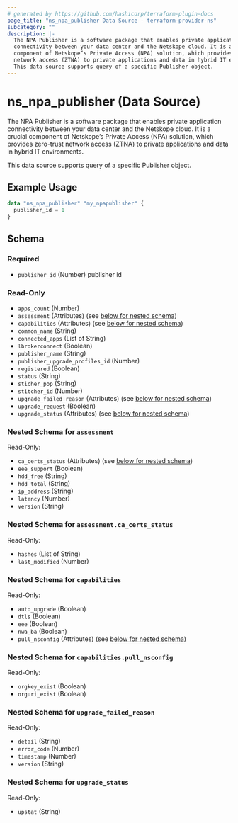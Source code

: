 ```yaml
---
# generated by https://github.com/hashicorp/terraform-plugin-docs
page_title: "ns_npa_publisher Data Source - terraform-provider-ns"
subcategory: ""
description: |-
  The NPA Publisher is a software package that enables private application
  connectivity between your data center and the Netskope cloud. It is a crucial
  component of Netskope’s Private Access (NPA) solution, which provides zero-trust
  network access (ZTNA) to private applications and data in hybrid IT environments.
  This data source supports query of a specific Publisher object.
---
```


# ns_npa_publisher (Data Source)

The NPA Publisher is a software package that enables private application
connectivity between your data center and the Netskope cloud. It is a crucial 
component of Netskope’s Private Access (NPA) solution, which provides zero-trust 
network access (ZTNA) to private applications and data in hybrid IT environments.

This data source supports query of a specific Publisher object.

## Example Usage

```terraform
data "ns_npa_publisher" "my_npapublisher" {
  publisher_id = 1
}
```

<!-- schema generated by tfplugindocs -->
## Schema

### Required

- `publisher_id` (Number) publisher id

### Read-Only

- `apps_count` (Number)
- `assessment` (Attributes) (see [below for nested schema](#nestedatt--assessment))
- `capabilities` (Attributes) (see [below for nested schema](#nestedatt--capabilities))
- `common_name` (String)
- `connected_apps` (List of String)
- `lbrokerconnect` (Boolean)
- `publisher_name` (String)
- `publisher_upgrade_profiles_id` (Number)
- `registered` (Boolean)
- `status` (String)
- `sticher_pop` (String)
- `stitcher_id` (Number)
- `upgrade_failed_reason` (Attributes) (see [below for nested schema](#nestedatt--upgrade_failed_reason))
- `upgrade_request` (Boolean)
- `upgrade_status` (Attributes) (see [below for nested schema](#nestedatt--upgrade_status))

<a id="nestedatt--assessment"></a>
### Nested Schema for `assessment`

Read-Only:

- `ca_certs_status` (Attributes) (see [below for nested schema](#nestedatt--assessment--ca_certs_status))
- `eee_support` (Boolean)
- `hdd_free` (String)
- `hdd_total` (String)
- `ip_address` (String)
- `latency` (Number)
- `version` (String)

<a id="nestedatt--assessment--ca_certs_status"></a>
### Nested Schema for `assessment.ca_certs_status`

Read-Only:

- `hashes` (List of String)
- `last_modified` (Number)



<a id="nestedatt--capabilities"></a>
### Nested Schema for `capabilities`

Read-Only:

- `auto_upgrade` (Boolean)
- `dtls` (Boolean)
- `eee` (Boolean)
- `nwa_ba` (Boolean)
- `pull_nsconfig` (Attributes) (see [below for nested schema](#nestedatt--capabilities--pull_nsconfig))

<a id="nestedatt--capabilities--pull_nsconfig"></a>
### Nested Schema for `capabilities.pull_nsconfig`

Read-Only:

- `orgkey_exist` (Boolean)
- `orguri_exist` (Boolean)



<a id="nestedatt--upgrade_failed_reason"></a>
### Nested Schema for `upgrade_failed_reason`

Read-Only:

- `detail` (String)
- `error_code` (Number)
- `timestamp` (Number)
- `version` (String)


<a id="nestedatt--upgrade_status"></a>
### Nested Schema for `upgrade_status`

Read-Only:

- `upstat` (String)
